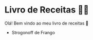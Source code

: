 # Livro de Receitas :man_cook:

Olá! Bem vindo ao meu livro de receitas :shallow_pan_of_food:

- Strogonoff de Frango
